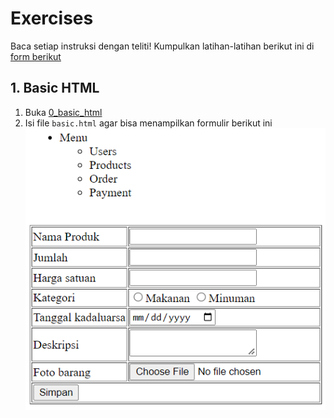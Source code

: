 # Exercises

Baca setiap instruksi dengan teliti!
Kumpulkan latihan-latihan berikut ini di [form berikut](https://forms.gle/Fu9VWWrTtq4UWsMt5)

## 1. Basic HTML
1. Buka [0_basic_html](./0_basic_html)
2. Isi file `basic.html` agar bisa menampilkan formulir berikut ini
![basic_html](./0_basic_html/assets/basic_html.png)
